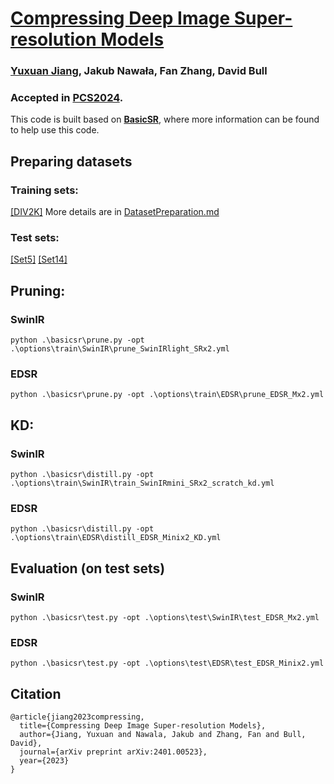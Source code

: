 # [**Compressing Deep Image Super-resolution Models**](https://arxiv.org/abs/2401.00523)
### [**Yuxuan Jiang**](https://pikapi22.github.io/), Jakub Nawała, Fan Zhang, David Bull
### Accepted in [**PCS2024**](https://signalprocessingsociety.org/blog/pcs-2024-2024-picture-coding-symposium).

This code is built based on [**BasicSR**](https://github.com/XPixelGroup/BasicSR), where more information can be found to help use this code.

## Preparing datasets
### Training sets:
[[DIV2K]](https://data.vision.ee.ethz.ch/cvl/DIV2K/) More details are in [DatasetPreparation.md](https://github.com/XPixelGroup/BasicSR/blob/master/docs/DatasetPreparation.md#image-super-resolution)
### Test sets: 
[[Set5]](https://drive.google.com/drive/folders/1B3DJGQKB6eNdwuQIhdskA64qUuVKLZ9u)
[[Set14]](https://drive.google.com/drive/folders/1B3DJGQKB6eNdwuQIhdskA64qUuVKLZ9u)

## Pruning:
### SwinIR
```
python .\basicsr\prune.py -opt .\options\train\SwinIR\prune_SwinIRlight_SRx2.yml
```

### EDSR
```
python .\basicsr\prune.py -opt .\options\train\EDSR\prune_EDSR_Mx2.yml
```

## KD:
### SwinIR
```
python .\basicsr\distill.py -opt .\options\train\SwinIR\train_SwinIRmini_SRx2_scratch_kd.yml
```

### EDSR
```
python .\basicsr\distill.py -opt .\options\train\EDSR\distill_EDSR_Minix2_KD.yml 
```

## Evaluation (on test sets)
### SwinIR
```
python .\basicsr\test.py -opt .\options\test\SwinIR\test_EDSR_Mx2.yml
```

### EDSR
```
python .\basicsr\test.py -opt .\options\test\EDSR\test_EDSR_Minix2.yml
```

## Citation
```
@article{jiang2023compressing,
  title={Compressing Deep Image Super-resolution Models},
  author={Jiang, Yuxuan and Nawala, Jakub and Zhang, Fan and Bull, David},
  journal={arXiv preprint arXiv:2401.00523},
  year={2023}
}
```
